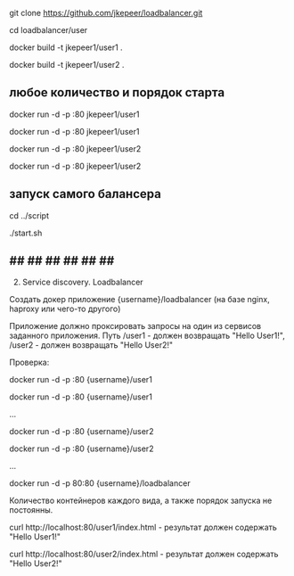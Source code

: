 

git clone https://github.com/jkepeer/loadbalancer.git

cd loadbalancer/user

docker build -t jkepeer1/user1 .

docker build -t jkepeer1/user2 .

## любое количество и порядок старта ##

docker run -d -p :80 jkepeer1/user1

docker run -d -p :80 jkepeer1/user1

docker run -d -p :80 jkepeer1/user2

docker run -d -p :80 jkepeer1/user2

## запуск самого балансера ##  

cd ../script

./start.sh

## ## ## ## ## ## ## ## 

2. Service discovery. Loadbalancer

Создать докер приложение {username}/loadbalancer (на базе nginx, haproxy или чего-то другого)

Приложение должно проксировать запросы на один из сервисов заданного приложения. Путь /user1  - должен возвращать "Hello User1!", /user2 - должен возвращать  "Hello User2!"

Проверка:

docker run -d -p :80 {username}/user1

docker run -d -p :80 {username}/user1

...

docker run -d -p :80 {username}/user2

docker run -d -p :80 {username}/user2

...

docker run -d -p 80:80 {username}/loadbalancer

Количество контейнеров каждого вида, а также порядок запуска не постоянны.

curl http://localhost:80/user1/index.html - результат должен содержать "Hello User1!"

curl http://localhost:80/user2/index.html - результат должен содержать "Hello User2!"



